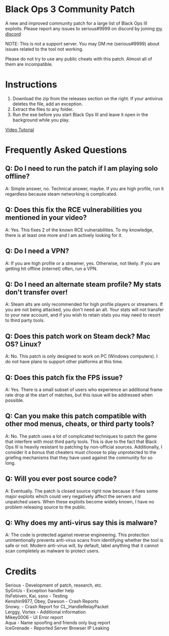 # Black Ops 3 Community Patch
A new and improved community patch for a large list of Black Ops III exploits. Please report any issues to serious#9999 on discord by joining [my discord](discord.gg/gsc)

NOTE: This is not a support server. You may DM me (serious#9999) about issues related to the tool not working.

Please do not try to use any public cheats with this patch. Almost all of them are incompatible.
# Instructions
1. Download the zip from the releases section on the right. If your antivirus deletes the file, add an exception.
2. Extract the files to any folder. 
3. Run the exe before you start Black Ops III and leave it open in the background while you play.

[Video Tutorial](https://youtu.be/jDQkNV5J4SM?t=394)

# Frequently Asked Questions

## Q: Do I need to run the patch if I am playing solo offline?
A: Simple answer, no. Technical answer, maybe. If you are high profile, run it regardless because steam networking is complicated.
## Q: Does this fix the RCE vulnerabilities you mentioned in your video?
A: Yes. This fixes 2 of the known RCE vulnerabilities. To my knowledge, there is at least one more and I am actively looking for it.
## Q: Do I need a VPN?
A: If you are high profile or a streamer, yes. Otherwise, not likely. If you are getting hit offline (internet) often, run a VPN.
## Q: Do I need an alternate steam profile? My stats don't transfer over!
A: Steam alts are only recommended for high profile players or streamers. If you are not being attacked, you don't need an alt.
Your stats will not transfer to your new account, and if you wish to retain stats you may need to resort to third party tools.
## Q: Does this patch work on Steam deck? Mac OS? Linux?
A: No. This patch is only designed to work on PC (Windows computers). I do not have plans to support other platforms at this time.
## Q: Does this patch fix the FPS issue?
A: Yes. There is a small subset of users who experience an additional frame rate drop at the start of matches, but this issue will be addressed when possible.
## Q: Can you make this patch compatible with other mod menus, cheats, or third party tools?
A: No. The patch uses a lot of complicated techniques to patch the game that interfere with most third party tools. This is due to the fact that Black Ops III is heavily resistant to patching by non-official sources. Additionally, I consider it a bonus that cheaters must choose to play unprotected to the griefing mechanisms that they have used against the community for so long.
## Q: Will you ever post source code?
A: Eventually. The patch is closed source right now because it fixes some major exploits which could very negatively affect the servers and unpatched users. When these exploits become widely known, I have no problem releasing source to the public.
## Q: Why does my anti-virus say this is malware?
A: The code is protected against reverse engineering. This protection unintentionally prevents anti-virus scans from identifying whether the tool is safe or not. Modern anti-virus will, by default, label anything that it cannot scan completely as malware to protect users.

# Credits
Serious - Development of patch, research, etc.\
SyGnUs - Exception handler help\
ItsFebiven, Kai, ssno - Testing\
Kenshin9977, Obey, Dawson - Crash Reports\
Snowy. - Crash Report for CL_HandleRelayPacket\
Lerggy, Vortex - Additional information\
Mikey0006 - UI Error report\
Aqua - Name spoofing and friends only bug report\
IceGrenade - Reported Server Browser IP Leaking
